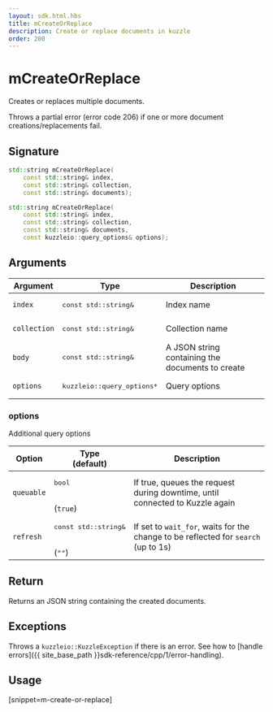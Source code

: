 ```yaml
---
layout: sdk.html.hbs
title: mCreateOrReplace
description: Create or replace documents in kuzzle
order: 200
---
```


# mCreateOrReplace

Creates or replaces multiple documents.

Throws a partial error (error code 206) if one or more document creations/replacements fail.

## Signature

```cpp
std::string mCreateOrReplace(
    const std::string& index, 
    const std::string& collection, 
    const std::string& documents);

std::string mCreateOrReplace(
    const std::string& index, 
    const std::string& collection, 
    const std::string& documents, 
    const kuzzleio::query_options& options);
```

## Arguments

| Argument | Type | Description |
| --- | --- | --- |
| `index` | <pre>const std::string&</pre> | Index name |
| `collection` | <pre>const std::string&</pre> | Collection name |
| `body` | <pre>const std::string&</pre> | A JSON string containing the documents to create |
| `options` | <pre>kuzzleio::query_options\*</pre> | Query options |

### options

Additional query options

| Option | Type<br/>(default) | Description |
| ------ | -------------- | ----------- |
| `queuable` | <pre>bool</pre><br/>(`true`) | If true, queues the request during downtime, until connected to Kuzzle again  |
| `refresh` | <pre>const std::string&</pre><br/>(`""`) | If set to `wait_for`, waits for the change to be reflected for `search` (up to 1s) |

## Return

Returns an JSON string containing the created documents.

## Exceptions

Throws a `kuzzleio::KuzzleException` if there is an error. See how to [handle errors]({{ site_base_path }}sdk-reference/cpp/1/error-handling).

## Usage

[snippet=m-create-or-replace]
